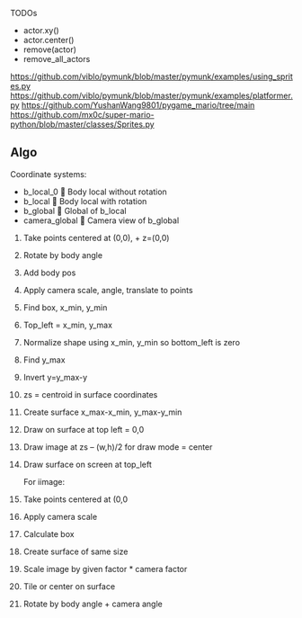 
TODOs
- actor.xy()
- actor.center()
- remove(actor)
- remove_all_actors


https://github.com/viblo/pymunk/blob/master/pymunk/examples/using_sprites.py
https://github.com/viblo/pymunk/blob/master/pymunk/examples/platformer.py
https://github.com/YushanWang9801/pygame_mario/tree/main
https://github.com/mx0c/super-mario-python/blob/master/classes/Sprites.py

## Algo

Coordinate systems:
-	b_local_0  Body local without rotation
-	b_local  Body local with rotation
-	b_global  Global of b_local
-	camera_global  Camera view of b_global


1.	Take points centered at (0,0), + z=(0,0)
2.	Rotate by body angle
3.	Add body pos
4.	Apply camera scale, angle, translate to points
5.	Find box, x_min, y_min
6.	Top_left = x_min, y_max
7.	Normalize shape using x_min, y_min so bottom_left is zero
8.	Find y_max
9.	Invert y=y_max-y
10.	zs = centroid in surface coordinates
11.	Create surface x_max-x_min, y_max-y_min
12.	Draw on surface at top left = 0,0
13.	 Draw image at zs – (w,h)/2 for draw mode = center
14.	Draw surface on screen at top_left

     For iimage:
1.	Take points centered at (0,0
2.	Apply camera scale
3.	Calculate box
4.	Create surface of same size
5.	Scale image by given factor * camera factor
6.	Tile or center on surface
7.	Rotate by body angle + camera angle
